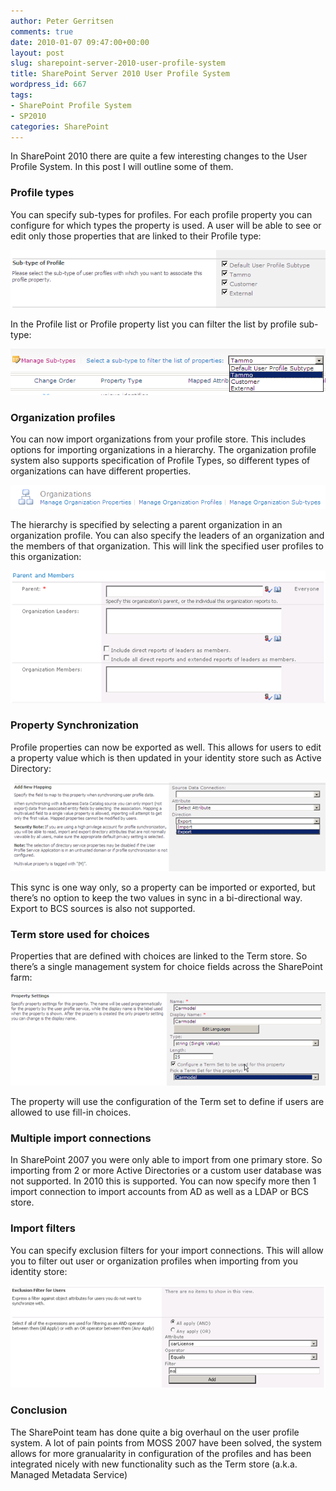 ```yaml
---
author: Peter Gerritsen
comments: true
date: 2010-01-07 09:47:00+00:00
layout: post
slug: sharepoint-server-2010-user-profile-system
title: SharePoint Server 2010 User Profile System
wordpress_id: 667
tags:
- SharePoint Profile System
- SP2010
categories: SharePoint
---
```


In SharePoint 2010 there are quite a few interesting changes to the User Profile System. In this post I will outline some of them. 

### Profile types

You can specify sub-types for profiles. For each profile property you can configure for which types the property is used. A user will be able to see or edit only those properties that are linked to their Profile type:

![image](/images/old/image.png)

In the Profile list or Profile property list you can filter the list by profile sub-type:

![image](/images/old/image1.png)

### Organization profiles

You can now import organizations from your profile store. This includes options for importing organizations in a hierarchy. The organization profile system also supports specification of Profile Types, so different types of organizations can have different properties.

![image](/images/old/image2.png)

The hierarchy is specified by selecting a parent organization in an organization profile. You can also specify the leaders of an organization and the members of that organization. This will link the specified user profiles to this organization:

![image](/images/old/image3.png)

### Property Synchronization

Profile properties can now be exported as well. This allows for users to edit a property value which is then updated in your identity store such as Active Directory:

![image](/images/old/image4.png)

This sync is one way only, so a property can be imported or exported, but there’s no option to keep the two values in sync in a bi-directional way. Export to BCS sources is also not supported.

### Term store used for choices 

Properties that are defined with choices are linked to the Term store. So there’s a single management system for choice fields across the SharePoint farm:

![image](/images/old/image5.png)

The property will use the configuration of the Term set to define if users are allowed to use fill-in choices.

### Multiple import connections

In SharePoint 2007 you were only able to import from one primary store. So importing from 2 or more Active Directories or a custom user database was not supported. In 2010 this is supported. You can now specify more then 1 import connection to import accounts from AD as well as a LDAP or BCS store.

### Import filters

You can specify exclusion filters for your import connections. This will allow you to filter out user or organization profiles when importing from you identity store:

![image](/images/old/image6.png)

### Conclusion

The SharePoint team has done quite a big overhaul on the user profile system. A lot of pain points from MOSS 2007 have been solved, the system allows for more granualarity in configuration of the profiles and has been integrated nicely with new functionality such as the Term store (a.k.a. Managed Metadata Service)
